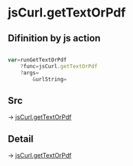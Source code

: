 # jsCurl.getTextOrPdf

## Difinition by js action

```js.js

var=runGetTextOrPdf
	?func=jsCurl.getTextOrPdf
	?args=
		&urlString=
```

## Src

-> [jsCurl.getTextOrPdf](https://github.com/puutaro/CommandClick/blob/master/app/src/main/java/com/puutaro/commandclick/fragment_lib/terminal_fragment/js_interface/JsCurl.kt#L110)

## Detail

-> [jsCurl.getTextOrPdf](https://github.com/puutaro/CommandClick/blob/master/md/developer/js_interface/details/JsCurl/getTextOrPdf.md)
